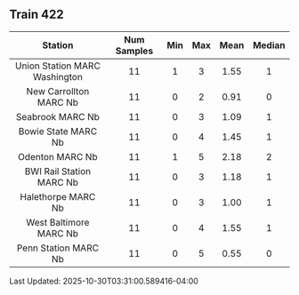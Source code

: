 ## Train 422

| Station | Num Samples | Min | Max | Mean | Median |
| :-----: | :---------: | :-: | :-: | :--: | :----: |
| Union Station MARC Washington | 11 | 1 | 3 | 1.55 | 1 |
| New Carrollton MARC Nb | 11 | 0 | 2 | 0.91 | 0 |
| Seabrook MARC Nb | 11 | 0 | 3 | 1.09 | 1 |
| Bowie State MARC Nb | 11 | 0 | 4 | 1.45 | 1 |
| Odenton MARC Nb | 11 | 1 | 5 | 2.18 | 2 |
| BWI Rail Station MARC Nb | 11 | 0 | 3 | 1.18 | 1 |
| Halethorpe MARC Nb | 11 | 0 | 3 | 1.00 | 1 |
| West Baltimore MARC Nb | 11 | 0 | 4 | 1.55 | 1 |
| Penn Station MARC Nb | 11 | 0 | 5 | 0.55 | 0 |


Last Updated: 2025-10-30T03:31:00.589416-04:00